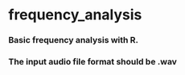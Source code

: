 # frequency_analysis
### Basic frequency analysis with R.
### The input audio file format should be .wav